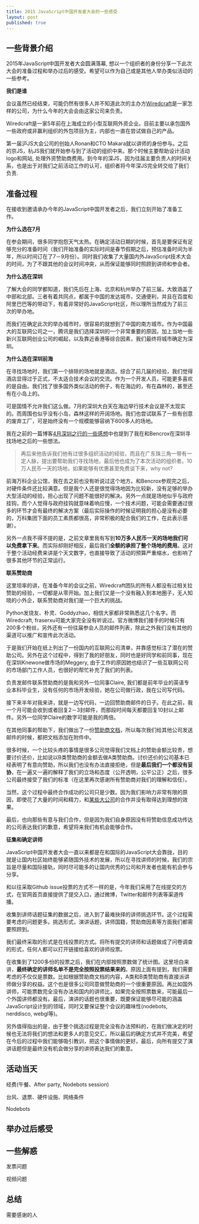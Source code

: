 ```yaml
---
title: 2015 JavaScript中国开发者大会的一些感受
layout: post
published: true
---
```


## 一些背景介绍

2015年JavaScript中国开发者大会圆满落幕, 想以一个组织者的身份分享一下此次大会的准备过程和举办过后的感受。希望可以作为自己或是其他人举办类似活动的一些参考。

**我们是谁**

会议虽然已经结束，可能仍然有很多人并不知道此次的主办方[Wiredcraft](http://wiredcraft.com/)是一家怎样的公司，为什么今年的大会会由这家公司来负责。

Wiredcraft是一家5年前在上海成立的小型互联网外资企业。目前主要以承包国外一些政府或非赢利组织的外包项目为主，内部也一直在尝试做自己的产品。

第一届沪JS大会公司的创始人Ronan和CTO Makara就以讲师的身份参与。之后的京JS，杭JS我们就开始参与到了活动的组织中来。那个时候主要帮助设计活动logo和网站, 处理外资赞助商费用。到今年的深JS，因为往届主要负责人的时间关系，也是出于对我们之前活动工作的认可，组织者将今年深JS完全转交给了我们负责.

## 准备过程

在接收到邀请承办今年的JavaScript中国开发者之后，我们立刻开始了准备工作。

**为什么选在7月**

在参会期间，很多同学抱怨天气太热。在确定活动日期的时候，首先是要保证有足够充分的准备时间（我们开始准备的实际时间是春节假期之后，预估准备时间为半年，所以时间订在了7－9月份）。同时我们收集了大量国内外JavaScript技术大会的时间，为了不跟其他的会议时间冲突，从而保证能够同时照顾到讲师和参会者。

**为什么选在深圳**

了解大会的同学都知道，我们先后在上海、北京和杭州举办了前三届，大致涵盖了中部和北部。三者有着共同点，都属于中国的发达城市，交通便利，并且在百度和阿里巴巴等的带动下，有着非常好的JavaScript社区，所以理所当然成为了前三次的举办地。

而我们在确定此次的举办城市时，很容易的就想到了中国的南方城市。作为中国最大的互联网公司之一，腾讯是我们选择深圳的一个非常重要的原因，加上当地一些新兴互联网创业公司的崛起，以及靠近香港等综合因素，我们最终将城市确定为深圳。

**为什么选在深圳前海**

在寻找场地时，我们第一个排除的场地就是酒店。综合了前几届的经验，我们觉得酒店显得过于正式，不太适合技术会议的交流。作为一个开发人员，可能更多喜欢的是自由。我们找了很多国外类似活动的例子，有在海边的，有在森林的，甚至还有在小岛上的。

可是国情不允许我们这么做。7月的深圳大白天在海边举行技术会议是不太现实的。而周围也似乎没有小岛，森林这样的开阔场地。我们也尝试联系了一些有创意的废弃工厂，可是始终没有一个规模能够容纳下600多人的场地。

我在之前的一篇博客[4月深圳之行的一些感想](https://fraserxu.me/2015/04/13/april-journey-to-shenzhen/)中也提到了我在和Bencrox在深圳寻找场地之后的一些想法。

> 再后来他告诉我们他有过很多组织活动的经验，而且在广东珠三角一带有一定人脉，提出要帮助我们寻找场地，最后他也成为了本次活动的组织者。10万人民币一天的场地，如果能够有优惠甚至免费谈下来，why not?

前海万科企业公馆，我在去之前也没有听说过这个地方。和Bencrox参观完之后，对硬件条件还比较满意。但是我个人还是很觉得场地因为比较新，没有足够的举办大型活动的经验，担心出现了问题不能很好的解决。另外一点就是场地似乎与政府挂钩，而个人觉得与政府挂钩就意味着响应慢，一个技术问题，可能会需要通过很多的环节才会有最终的解决方案（最后实际操作的时候证明我的担心是没有必要的，万科集团下面的员工素质都很高，非常积极的配合我们的工作，在此表示感谢）。

另外一点我不得不提的是，之前文章里我有写到**10万多人民币一天的场地我们可以免费拿下来**。而实际却刚好相反，最后我们**全额的承担了整个场地的费用**。这对于整个活动经费来讲是个天文数字，也直接导致了活动的预算严重缩水，也影响了很多其他环节的正常运行。

**联系赞助商**

这里坦率的讲，在准备今年的会议之前，Wiredcraft团队的所有人都没有过相关拉赞助的经验，一切都是从零开始。加上我们又是一个没有融入到本地圈子，无人知晓的小外企，联系赞助商对我们是一个巨大的挑战。

Python发烧友、朴灵、Goddyzhao，相信大家都非常熟悉这几个名字。而Wiredcraft, fraserxu可能大家完全没有听说过。官方微博我们接手的时候只有200多个粉丝，另外还有一份往届参会人员的邮件列表，除此之外我们没有其他的渠道可以推广和宣传此次活动。

于是我们开始在纸上列出了一份国内的互联网公司清单，并靠感觉标注了潜在的赞助公司。另外在这个过程中，得到了我的好朋友，同时也是好同学和前同事，现在在深圳Knewone做市场的Meggery, 由于工作的原因她也结识了一些互联网公司的市场部门工作人员，也很好的帮忙补充了我们的列表。

负责发邮件联系赞助商的是我和另外一位同事Claire, 我们都是前年毕业的英语专业本科毕业生，没有任何的市场开发经验，她在公司做行政，我在公司写代码。

接下来半年对我来讲，就是一边写代码，一边回赞助商邮件的日子。在此之前，我一个月可能会收到或者回复2－3封邮件，而那段时间每天都要回复10封以上邮件。另外一位同学Claire的数字可能是我的两倍。

在其他同事的帮助下，我们做出了一份[赞助商文档](https://github.com/jsconfcn/ShenJS/blob/master/docs/ShenJS-sponsorship-documentation.pdf)，所以每次我们给其他公司发送邮件的时候，都把文档添加在附件中。

很多时候，一个比较头疼的事情是很多公司觉得我们文档上的赞助金额比较贵，想要讨价还价，比如说以B类赞助商的金额去做A类赞助商。讨价还价的公司基本已经表明了有意向赞助，所以我们也没有办法直接拒绝，但是**最后我们一个都没有妥协**，在一遍又一遍的解释了我们的立场和态度（公开透明，公平公正）之后，很多公司最终接受了我们的标准（在这里再次感谢所有赞助商对我们的理解和信任）。

当然，这个过程中最终合作成功的公司只是少数。因为我们影响力非常有限的原因，即使花了大量的时间和精力，和[某些大公司](http://tencent.com)的合作并没有取得达到理想的效果。

最后，也向那些有意与我们合作，但是因为我们自身原因没有将赞助信息成功传达的公司表达我们的歉意，希望将来我们有机会能够合作。

**征集和确定讲师**

JavaScript中国开发者大会一直以来都是在和国际的JavaScript大会靠拢，目的就是让国内社区始终能够紧随国外技术的发展，所以在寻找讲师的时候，我们的宗旨是尽量和国际接轨，同时尽可能多的让国内优秀的公司和开发者也能有机会参与分享。

和以往采取Github issue投票的方式不一样的是，今年我们采用了在线提交的方式，在官网首页直接提供了提交入口，通过微博，Twitter和邮件列表等渠道传播。

收集到讲师话题征集的数据之后，进入到了最难抉择的讲师挑选环节。这个过程需要考虑的问题更多。挑选形式，演讲话题，讲师国籍，赞助商因素等方面我们都需要照顾到。

我们最终采取的形式是在线投票的方式。将所有提交的讲师和话题做成了问卷调查的形式，任何人都可以打开链接给喜欢的讲师投票。

在收集到了1200多份的投票之后，我们在内部按照票数做了统计图。这里坦白来讲，**最终确定的讲师名单不是完全按照投票结果来的**。原因上面有提到，我们需要考虑的不仅仅是票数。比如根据赞助商文档的内容，A类和B类赞助商有直接派讲师做分享的权益。这个也是很多公司同意做赞助商的一个很重要原因。再比如国外讲师，可能票数完全没有办法和国内的讲师比，如果完全按照票数来，可能最后一个外国讲师都没有。最后，演讲的话题也很重要，既要保证能够尽可能的涵盖JavaScript设计到的领域，同时又要保证整个会议的趣味性(nodebots, nerddisco, webgl等)。

另外值得指出的是，由于整个挑选过程是完全没有办法预料的，在我们做决定的时候也无法将我们的想法和更多人的意见交汇，所以最后的确定方式并不完美，希望在今后的过程中我们能够吸引教训，把这个事情做的更好。最后，向所有提交了演讲话题但是最终没有机会做分享的讲师表达我们的歉意。

## 活动当天

经费(午餐、After party, Nodebots session)

台风、退票、硬件设施、网络条件

Nodebots

## 举办过后感受

## 一些解惑

发票问题

视频问题

## 总结

需要感谢的人
